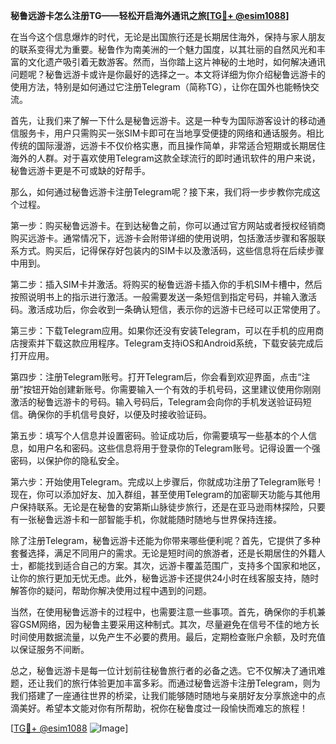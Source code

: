 **秘鲁远游卡怎么注册TG——轻松开启海外通讯之旅[[TG💪+ @esim1088](https://t.me/s/esim1088)]**

在当今这个信息爆炸的时代，无论是出国旅行还是长期居住海外，保持与家人朋友的联系变得尤为重要。秘鲁作为南美洲的一个魅力国度，以其壮丽的自然风光和丰富的文化遗产吸引着无数游客。然而，当你踏上这片神秘的土地时，如何解决通讯问题呢？秘鲁远游卡或许是你最好的选择之一。本文将详细为你介绍秘鲁远游卡的使用方法，特别是如何通过它注册Telegram（简称TG），让你在国外也能畅快交流。

首先，让我们来了解一下什么是秘鲁远游卡。这是一种专为国际游客设计的移动通信服务卡，用户只需购买一张SIM卡即可在当地享受便捷的网络和通话服务。相比传统的国际漫游，远游卡不仅价格实惠，而且操作简单，非常适合短期或长期居住海外的人群。对于喜欢使用Telegram这款全球流行的即时通讯软件的用户来说，秘鲁远游卡更是不可或缺的好帮手。

那么，如何通过秘鲁远游卡注册Telegram呢？接下来，我们将一步步教你完成这个过程。

第一步：购买秘鲁远游卡。在到达秘鲁之前，你可以通过官方网站或者授权经销商购买远游卡。通常情况下，远游卡会附带详细的使用说明，包括激活步骤和客服联系方式。购买后，记得保存好包装内的SIM卡以及激活码，这些信息将在后续步骤中用到。

第二步：插入SIM卡并激活。将购买的秘鲁远游卡插入你的手机SIM卡槽中，然后按照说明书上的指示进行激活。一般需要发送一条短信到指定号码，并输入激活码。激活成功后，你会收到一条确认短信，表示你的远游卡已经可以正常使用了。

第三步：下载Telegram应用。如果你还没有安装Telegram，可以在手机的应用商店搜索并下载这款应用程序。Telegram支持iOS和Android系统，下载安装完成后打开应用。

第四步：注册Telegram账号。打开Telegram后，你会看到欢迎界面，点击“注册”按钮开始创建新账号。你需要输入一个有效的手机号码，这里建议使用你刚刚激活的秘鲁远游卡的号码。输入号码后，Telegram会向你的手机发送验证码短信。确保你的手机信号良好，以便及时接收验证码。

第五步：填写个人信息并设置密码。验证成功后，你需要填写一些基本的个人信息，如用户名和密码。这些信息将用于登录你的Telegram账号。记得设置一个强密码，以保护你的隐私安全。

第六步：开始使用Telegram。完成以上步骤后，你就成功注册了Telegram账号！现在，你可以添加好友、加入群组，甚至使用Telegram的加密聊天功能与其他用户保持联系。无论是在秘鲁的安第斯山脉徒步旅行，还是在亚马逊雨林探险，只要有一张秘鲁远游卡和一部智能手机，你就能随时随地与世界保持连接。

除了注册Telegram，秘鲁远游卡还能为你带来哪些便利呢？首先，它提供了多种套餐选择，满足不同用户的需求。无论是短时间的旅游者，还是长期居住的外籍人士，都能找到适合自己的方案。其次，远游卡覆盖范围广，支持多个国家和地区，让你的旅行更加无忧无虑。此外，秘鲁远游卡还提供24小时在线客服支持，随时解答你的疑问，帮助你解决使用过程中遇到的问题。

当然，在使用秘鲁远游卡的过程中，也需要注意一些事项。首先，确保你的手机兼容GSM网络，因为秘鲁主要采用这种制式。其次，尽量避免在信号不佳的地方长时间使用数据流量，以免产生不必要的费用。最后，定期检查账户余额，及时充值以保证服务不间断。

总之，秘鲁远游卡是每一位计划前往秘鲁旅行者的必备之选。它不仅解决了通讯难题，还让我们的旅行体验更加丰富多彩。而通过秘鲁远游卡注册Telegram，则为我们搭建了一座通往世界的桥梁，让我们能够随时随地与亲朋好友分享旅途中的点滴美好。希望本文能对你有所帮助，祝你在秘鲁度过一段愉快而难忘的旅程！

[[TG💪+ @esim1088](https://t.me/s/esim1088) ![Image](https://i.postimg.cc/4NQfJmqS/Snipaste-2025-05-13-00-14-12.png)]